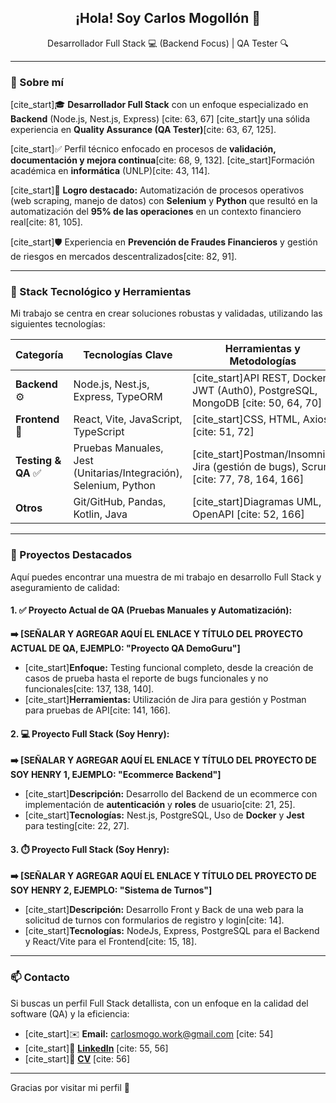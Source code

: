 <h2 align="center">¡Hola! Soy Carlos Mogollón 👋</h2>

<p align="center">
  Desarrollador Full Stack 💻 (Backend Focus) | QA Tester 🔍
</p>

---

### 💼 Sobre mí

[cite_start]🎓 **Desarrollador Full Stack** con un enfoque especializado en **Backend** (Node.js, Nest.js, Express) [cite: 63, 67] [cite_start]y una sólida experiencia en **Quality Assurance (QA Tester)**[cite: 63, 67, 125].

[cite_start]✅ Perfil técnico enfocado en procesos de **validación, documentación y mejora continua**[cite: 68, 9, 132]. [cite_start]Formación académica en **informática** (UNLP)[cite: 43, 114].

[cite_start]🚀 **Logro destacado:** Automatización de procesos operativos (web scraping, manejo de datos) con **Selenium** y **Python** que resultó en la automatización del **95% de las operaciones** en un contexto financiero real[cite: 81, 105].

[cite_start]🛡️ Experiencia en **Prevención de Fraudes Financieros** y gestión de riesgos en mercados descentralizados[cite: 82, 91].

---

### 🧰 Stack Tecnológico y Herramientas

Mi trabajo se centra en crear soluciones robustas y validadas, utilizando las siguientes tecnologías:

| Categoría | Tecnologías Clave | Herramientas y Metodologías |
|-----------|-------------------|-----------------------------|
| **Backend** ⚙️ | Node.js, Nest.js, Express, TypeORM | [cite_start]API REST, Docker, JWT (Auth0), PostgreSQL, MongoDB [cite: 50, 64, 70] |
| **Frontend** 🎨 | React, Vite, JavaScript, TypeScript | [cite_start]CSS, HTML, Axios [cite: 51, 72] |
| **Testing & QA** ✅ | Pruebas Manuales, Jest (Unitarias/Integración), Selenium, Python | [cite_start]Postman/Insomnia, Jira (gestión de bugs), Scrum [cite: 77, 78, 164, 166] |
| **Otros** | Git/GitHub, Pandas, Kotlin, Java | [cite_start]Diagramas UML, OpenAPI [cite: 52, 166] |

---

### 📂 Proyectos Destacados

Aquí puedes encontrar una muestra de mi trabajo en desarrollo Full Stack y aseguramiento de calidad:

#### 1. ✅ Proyecto Actual de QA (Pruebas Manuales y Automatización):

**➡️ [SEÑALAR Y AGREGAR AQUÍ EL ENLACE Y TÍTULO DEL PROYECTO ACTUAL DE QA, EJEMPLO: "Proyecto QA DemoGuru"]**

* [cite_start]**Enfoque:** Testing funcional completo, desde la creación de casos de prueba hasta el reporte de bugs funcionales y no funcionales[cite: 137, 138, 140].
* [cite_start]**Herramientas:** Utilización de Jira para gestión y Postman para pruebas de API[cite: 141, 166].

#### 2. 💻 Proyecto Full Stack (Soy Henry):

**➡️ [SEÑALAR Y AGREGAR AQUÍ EL ENLACE Y TÍTULO DEL PROYECTO DE SOY HENRY 1, EJEMPLO: "Ecommerce Backend"]**

* [cite_start]**Descripción:** Desarrollo del Backend de un ecommerce con implementación de **autenticación** y **roles** de usuario[cite: 21, 25].
* [cite_start]**Tecnologías:** Nest.js, PostgreSQL, Uso de **Docker** y **Jest** para testing[cite: 22, 27].

#### 3. ⏱️ Proyecto Full Stack (Soy Henry):

**➡️ [SEÑALAR Y AGREGAR AQUÍ EL ENLACE Y TÍTULO DEL PROYECTO DE SOY HENRY 2, EJEMPLO: "Sistema de Turnos"]**

* [cite_start]**Descripción:** Desarrollo Front y Back de una web para la solicitud de turnos con formularios de registro y login[cite: 14].
* [cite_start]**Tecnologías:** NodeJs, Express, PostgreSQL para el Backend y React/Vite para el Frontend[cite: 15, 18].

---

### 📫 Contacto

Si buscas un perfil Full Stack detallista, con un enfoque en la calidad del software (QA) y la eficiencia:
- [cite_start]✉️ **Email:** carlosmogo.work@gmail.com [cite: 54]
- [cite_start]💼 [**LinkedIn**](https://www.linkedin.com/in/carlosmogollon-it/) [cite: 55, 56]
- [cite_start]📁 [**CV**](tinyurl.com/carlos-mogollon-cv) [cite: 56]

---

Gracias por visitar mi perfil 💙
